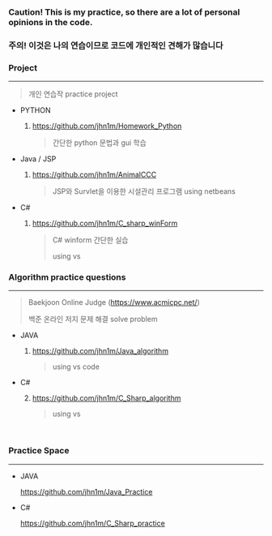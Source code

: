 ### Caution! This is my practice, so there are a lot of personal opinions in the code.
### 주의! 이것은 나의 연습이므로 코드에 개인적인 견해가 많습니다 

### Project

---

> 개인 연습작
> practice project

- PYTHON

  1.  https://github.com/jhn1m/Homework_Python
  
      > 간단한 python 문법과 gui 학습 

- Java / JSP

  1. https://github.com/jhn1m/AnimalCCC

     > JSP와 Survlet을 이용한 시설관리 프로그램
     > using netbeans
- C#

  1. https://github.com/jhn1m/C_sharp_winForm
  
      > C# winform 간단한 실습
      >
      > using vs


### Algorithm practice questions

---

> Baekjoon Online Judge (https://www.acmicpc.net/)
> 
> 백준 온라인 저지 문제 해결
> solve problem

- JAVA

  1.  https://github.com/jhn1m/Java_algorithm
  
      > using vs code

- C#

  2.  https://github.com/jhn1m/C_Sharp_algorithm
  
      > using vs
      
<br>


### Practice Space

---


- JAVA

  https://github.com/jhn1m/Java_Practice

- C#

  https://github.com/jhn1m/C_Sharp_practice
